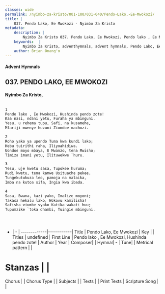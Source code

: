 ```yaml
---
classes: wide
permalink: /nyimbo-za-kristo/001-100/031-040/Pendo-Lako,-Ee-Mwokozi/
title: |
    037. Pendo Lako, Ee Mwokozi - Nyimbo Za Kristo
metadata:
    description: |
        Nyimbo Za Kristo 037. Pendo Lako, Ee Mwokozi. Pendo lako , Ee Mwokozi, Hushinda pendo zote! Kaa nasi, ndani yetu, Furaha ya mbinguni. Yesu, u rehema tupu, Safi, na kusamehe, Mfariji mwenye huzuni Ziondoe machozi.  
    keywords:  |
        Nyimbo Za Kristo, adventhymnals, advent hymnals, Pendo Lako, Ee Mwokozi, Pendo lako , Ee Mwokozi, Hushinda pendo zote!. 
    author: Brian Onang'o
---
```


#### Advent Hymnals
## 037. PENDO LAKO, EE MWOKOZI
####  Nyimbo Za Kristo,

```txt

1
Pendo lako , Ee Mwokozi, Hushinda pendo zote!
Kaa nasi, ndani yetu, Furaha ya mbinguni.
Yesu, u rehema tupu, Safi, na kusamehe,
Mfariji mwenye huzuni Ziondoe machozi.

2
Roho yako ya upendo Tuma kwa kundi lako;
Hebu tuirithi raha, Iliyoahidiwa.
Uondoe moyo mbaya, U Mwanzo, tena Mwisho;
Timiza imani yetu, Ilituwekwe `huru.

3
Yesu, uje kwetu sasa, Tupokee huruma;
Rudi kwetu, tena kamwe Usituache pekee.
Tungekutukuza leo, pamoja na malaika,
Imba na kutoa sifa, Ingia kwa ibada.

4
Sasa, Bwana, kazi yako, Imalize moyoni;
Takasa hekalu lako, Wokovu kamilisha!
Safisha viumbe vyako Katika wakati huu;
Tupumzike `toka dhambi, Tuingie mbinguni.





```

- |   -  |
-------------|------------|
Title | Pendo Lako, Ee Mwokozi |
Key |  |
Titles | undefined |
First Line | Pendo lako , Ee Mwokozi, Hushinda pendo zote! |
Author | 
Year | 
Composer| |
Hymnal|  - |
Tune|  |
Metrical pattern | |
# Stanzas |  |
Chorus |  |
Chorus Type |  |
Subjects | |
Texts |  |
Print Texts | 
Scripture Song |  |
    
